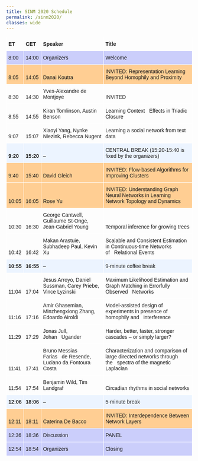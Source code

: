 ```yaml
---
title: SINM 2020 Schedule
permalink: /sinm2020/
classes: wide
---
```

<style type="text/css">
.tg  {border-collapse:collapse;border-spacing:0;}
.tg td{border-color:black;border-style:solid;border-width:1px;font-family:Arial, sans-serif;font-size:14px;
  overflow:hidden;padding:10px 5px;word-break:normal;}
.tg th{border-color:black;border-style:solid;border-width:1px;font-family:Arial, sans-serif;font-size:14px;
  font-weight:normal;overflow:hidden;padding:10px 5px;word-break:normal;}
.tg .tg-xxsx{background-color:#ecf4ff;border-color:#ffffff;text-align:left;vertical-align:bottom}
.tg .tg-zuk0{background-color:#cbcefb;border-color:#ffffff;text-align:left;vertical-align:bottom}
.tg .tg-n0of{border-color:#ffffff;font-weight:bold;text-align:left;vertical-align:bottom}
.tg .tg-8bfz{background-color:#ffce93;border-color:#ffffff;text-align:left;vertical-align:bottom}
.tg .tg-lh7k{border-color:#ffffff;text-align:left;vertical-align:bottom}
.tg .tg-b968{background-color:#ecf4ff;border-color:#ffffff;font-weight:bold;text-align:left;vertical-align:bottom}
</style>
<table class="tg">
<thead>
  <tr>
    <th class="tg-n0of">ET</th>
    <th class="tg-n0of">CET</th>
    <th class="tg-n0of">Speaker</th>
    <th class="tg-n0of">Title</th>
  </tr>
</thead>
<tbody>
  <tr>
    <td class="tg-zuk0">8:00</td>
    <td class="tg-zuk0">14:00</td>
    <td class="tg-zuk0">Organizers</td>
    <td class="tg-zuk0">Welcome</td>
  </tr>
  <tr>
    <td class="tg-8bfz">8:05</td>
    <td class="tg-8bfz">14:05</td>
    <td class="tg-8bfz">Danai Koutra</td>
    <td class="tg-8bfz">INVITED: Representation Learning Beyond Homophily and Proximity</td>
  </tr>
  <tr>
    <td class="tg-lh7k">8:30</td>
    <td class="tg-lh7k">14:30</td>
    <td class="tg-lh7k">Yves-Alexandre de Montjoye</td>
    <td class="tg-lh7k">INVITED</td>
  </tr>
  <tr>
    <td class="tg-lh7k">8:55</td>
    <td class="tg-lh7k">14:55</td>
    <td class="tg-lh7k">Kiran Tomlinson, Austin Benson</td>
    <td class="tg-lh7k">Learning Context&nbsp;&nbsp;&nbsp;Effects in Triadic Closure</td>
  </tr>
  <tr>
    <td class="tg-lh7k">9:07</td>
    <td class="tg-lh7k">15:07</td>
    <td class="tg-lh7k">Xiaoyi Yang, Nynke Niezink, Rebecca Nugent</td>
    <td class="tg-lh7k">Learning a social network from text data</td>
  </tr>
  <tr>
    <td class="tg-b968">9:20</td>
    <td class="tg-b968">15:20</td>
    <td class="tg-xxsx">–</td>
    <td class="tg-xxsx">CENTRAL BREAK (15:20-15:40 is fixed by the organizers)</td>
  </tr>
  <tr>
    <td class="tg-8bfz">9:40</td>
    <td class="tg-8bfz">15:40</td>
    <td class="tg-8bfz">David Gleich</td>
    <td class="tg-8bfz">INVITED: Flow-based Algorithms for Improving Clusters</td>
  </tr>
  <tr>
    <td class="tg-8bfz">10:05</td>
    <td class="tg-8bfz">16:05</td>
    <td class="tg-8bfz">Rose Yu</td>
    <td class="tg-8bfz">INVITED: Understanding Graph Neural Networks in Learning Network Topology and Dynamics</td>
  </tr>
  <tr>
    <td class="tg-lh7k">10:30</td>
    <td class="tg-lh7k">16:30</td>
    <td class="tg-lh7k">George Cantwell, Guillaume St-Onge, Jean-Gabriel Young</td>
    <td class="tg-lh7k">Temporal inference for growing trees</td>
  </tr>
  <tr>
    <td class="tg-lh7k">10:42</td>
    <td class="tg-lh7k">16:42</td>
    <td class="tg-lh7k">Makan Arastuie, Subhadeep Paul, Kevin Xu</td>
    <td class="tg-lh7k">Scalable and Consistent Estimation in Continuous-time Networks of&nbsp;&nbsp;&nbsp;Relational Events</td>
  </tr>
  <tr>
    <td class="tg-b968">10:55</td>
    <td class="tg-b968">16:55</td>
    <td class="tg-xxsx">–</td>
    <td class="tg-xxsx">9-minute coffee break</td>
  </tr>
  <tr>
    <td class="tg-lh7k">11:04</td>
    <td class="tg-lh7k">17:04</td>
    <td class="tg-lh7k">Jesus Arroyo, Daniel Sussman, Carey Priebe, Vince Lyzinski</td>
    <td class="tg-lh7k">Maximum Likelihood Estimation and Graph Matching in Errorfully Observed&nbsp;&nbsp;&nbsp;Networks</td>
  </tr>
  <tr>
    <td class="tg-lh7k">11:16</td>
    <td class="tg-lh7k">17:16</td>
    <td class="tg-lh7k">Amir Ghasemian, Minzhengxiong Zhang, Edoardo Airoldi</td>
    <td class="tg-lh7k">Model-assisted design of experiments in presence of homophily and&nbsp;&nbsp;&nbsp;interference</td>
  </tr>
  <tr>
    <td class="tg-lh7k">11:29</td>
    <td class="tg-lh7k">17:29</td>
    <td class="tg-lh7k">Jonas Jull, Johan&nbsp;&nbsp;&nbsp;Ugander</td>
    <td class="tg-lh7k">Harder, better, faster, stronger cascades – or simply larger?</td>
  </tr>
  <tr>
    <td class="tg-lh7k">11:41</td>
    <td class="tg-lh7k">17:41</td>
    <td class="tg-lh7k">Bruno Messias Farias&nbsp;&nbsp;&nbsp;de Resende, Luciano da Fontoura Costa</td>
    <td class="tg-lh7k">Characterization and comparison of large directed networks through the&nbsp;&nbsp;&nbsp;spectra of the magnetic Laplacian</td>
  </tr>
  <tr>
    <td class="tg-lh7k">11:54</td>
    <td class="tg-lh7k">17:54</td>
    <td class="tg-lh7k">Benjamin Wild, Tim Landgraf</td>
    <td class="tg-lh7k">Circadian rhythms in social networks</td>
  </tr>
  <tr>
    <td class="tg-b968">12:06</td>
    <td class="tg-b968">18:06</td>
    <td class="tg-xxsx">–</td>
    <td class="tg-xxsx">5-minute break</td>
  </tr>
  <tr>
    <td class="tg-8bfz">12:11</td>
    <td class="tg-8bfz">18:11</td>
    <td class="tg-8bfz">Caterina De Bacco</td>
    <td class="tg-8bfz">INVITED: Interdependence Between Network Layers</td>
  </tr>
  <tr>
    <td class="tg-zuk0">12:36</td>
    <td class="tg-zuk0">18:36</td>
    <td class="tg-zuk0">Discussion</td>
    <td class="tg-zuk0">PANEL</td>
  </tr>
  <tr>
    <td class="tg-zuk0">12:54</td>
    <td class="tg-zuk0">18:54</td>
    <td class="tg-zuk0">Organizers</td>
    <td class="tg-zuk0">Closing</td>
  </tr>
</tbody>
</table>